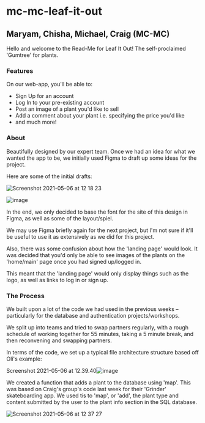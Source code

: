 # mc-mc-leaf-it-out

## Maryam, Chisha, Michael, Craig (MC-MC)

Hello and welcome to the Read-Me for Leaf It Out! The self-proclaimed 'Gumtree' for plants.

### Features

On our web-app, you'll be able to:

- Sign Up for an account
- Log In to your pre-existing account
- Post an image of a plant you'd like to sell
- Add a comment about your plant i.e. specifying the price you'd like
- and much more!

### About

Beautifully designed by our expert team. Once we had an idea for what we wanted the app to be, we initially used Figma to draft up some ideas for the project.

Here are some of the initial drafts:

![Screenshot 2021-05-06 at 12 18 23](https://user-images.githubusercontent.com/23028288/117305524-c1755c00-ae76-11eb-853d-132ec6e9899a.png)

![image](https://user-images.githubusercontent.com/23028288/117305713-eec20a00-ae76-11eb-850b-d1a2e4151bf5.png)

In the end, we only decided to base the font for the site of this design in Figma, as well as some of the layout/spiel.

We may use Figma briefly again for the next project, but I'm not sure if it'll be useful to use it as extensively as we did for this project.

Also, there was some confusion about how the 'landing page' would look. It was decided that you'd only be able to see images of the plants on the 'home/main' page once you had signed up/logged in.

This meant that the 'landing page' would only display things such as the logo, as well as links to log in or sign up.

### The Process

We built upon a lot of the code we had used in the previous weeks – particularly for the database and authentication projects/workshops.

We split up into teams and tried to swap partners regularly, with a rough schedule of working together for 55 minutes, taking a 5 minute break, and then reconvening and swapping partners.

In terms of the code, we set up a typical file architecture structure based off Oli's example:

Screenshot 2021-05-06 at 12.39.40![image](https://user-images.githubusercontent.com/23028288/117305780-ff728000-ae76-11eb-8a17-c198768282f8.png)

We created a function that adds a plant to the database using 'map'. This was based on Craig's group's code last week for their 'Grinder' skateboarding app. We used tis to 'map', or 'add',  the plant type and content submitted by the user to the plant info section in the SQL database.

![Screenshot 2021-05-06 at 12 37 27](https://user-images.githubusercontent.com/23028288/117306013-3779c300-ae77-11eb-800c-422a74edbd51.png)

